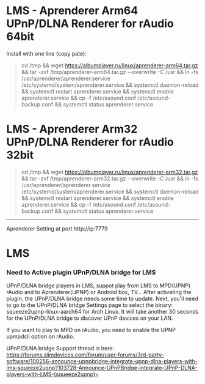 
# LMS - Aprenderer Arm64 UPnP/DLNA Renderer for rAudio 64bit
Install with one line (copy pate):
>
> cd /tmp && wget https://albumplayer.ru/linux/aprenderer-arm64.tar.gz && tar -zxf /tmp/aprenderer-arm64.tar.gz --overwrite -C /usr && ln -fs /usr/aprenderer/aprenderer.service /etc/systemd/system/aprenderer.service && systemctl daemon-reload && systemctl restart aprenderer.service && systemctl enable aprenderer.service && cp -f /etc/asound.conf /etc/asound-backup.conf && systemctl status aprenderer.service
>
# LMS - Aprenderer Arm32 UPnP/DLNA Renderer for rAudio 32bit
>
> cd /tmp && wget https://albumplayer.ru/linux/aprenderer-arm32.tar.gz && tar -zxf /tmp/aprenderer-arm32.tar.gz --overwrite -C /usr && ln -fs /usr/aprenderer/aprenderer.service /etc/systemd/system/aprenderer.service && systemctl daemon-reload && systemctl restart aprenderer.service && systemctl enable aprenderer.service && cp -f /etc/asound.conf /etc/asound-backup.conf && systemctl status aprenderer.service
>
-----------------
Aprenderer Setting at port http://ip:7779
>
# LMS
### Need to Active plugin UPnP/DLNA bridge for LMS
>
UPnP/DLNA bridge players in LMS, suppot play from LMS to MPD(UPNP) rAudio and to Aprenderer(UPNP) or Android box, TV...
After activating the plugin, the UPnP/DLNA bridge needs some time to update. Next, you'll need to go to the UPnP/DLNA bridge Settings page to select the binary: squeeze2upnp-linux-aarch64 for Arch Linux. It will take another 30 seconds for the UPnP/DLNA bridge to discover UPnP devices on your LAN.
>
If you want to play to MPD on rAudio, you need to enable the UPNP upmpdcli option on rAudio.
>
 UPnP/DLNA bridge Support thread is here:
https://forums.slimdevices.com/forum/user-forums/3rd-party-software/100256-announce-upnpbridge-integrate-upnp-dlna-players-with-lms-squeeze2upnp?103728-Announce-UPnPBridge-integrate-UPnP-DLNA-players-with-LMS-(squeeze2upnp)=
